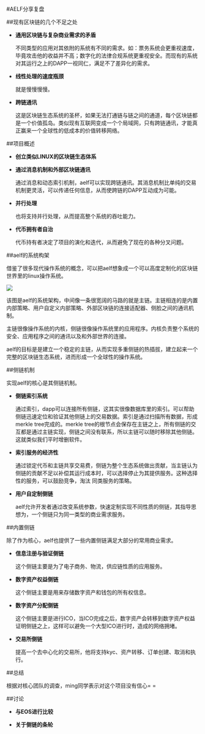 #AELF分享复盘

##现有区块链的几个不足之处

- **通用区块链与复杂商业需求的矛盾**

	不同类型的应用对其依附的系统有不同的需求。如：票务系统会更重视速度，毕竟攻击他的收益并不高；数字化的法律合规系统更重视安全。而现有的系统对其运行之上的DAPP一视同仁，满足不了差异化的需求。

- **线性处理的速度瓶颈**

	就是慢慢慢慢。

- **跨链通讯**

	这是区块链生态系统的圣杯，如果无法打通链与链之间的通道，每个区块链都是一个价值孤岛。类似现有互联网变成一个个局域网，只有跨链通讯，才能真正赢来一个全球性的低成本的价值转移网络。

##项目概述

- **创立类似LINUX的区块链生态体系**


- **通过消息机制和外部区块链通讯**
	
	通过消息和动态索引机制，aelf可以实现跨链通讯。其消息机制比单纯的交易机制更灵活，可以传递任何信息，从而使跨链的DAPP互动成为可能。

- **并行处理**

	也将支持并行处理，从而提高整个系统的吞吐能力。

- **代币拥有者自治**

	代币持有者决定了项目的演化和迭代，从而避免了现在的各种分叉问题。

##aelf的系统构架

借鉴了很多现代操作系统的概念，可以把aelf想象成一个可以高度定制化的区块链世界里的linux操作系统。

![](https://i.imgur.com/D8wKJEn.png)


该图是aelf的系统架构，中间像一条很宽阔的马路的就是主链。主链相连的是内置内部策略、用户自定义内部策略、外部区块链的连接适配器、侧脸之间的通讯机制。

主链很像操作系统的内核，侧链很像操作系统里的应用程序。内核负责整个系统的安全、应用程序之间的通讯以及和外部世界的连接。

aelf的目标是是建立一个稳定的主链，从而实现多重侧链的热插拔，建立起来一个完整的区块链生态系统，进而形成一个全球性的操作系统。

##侧链机制

实现aelf的核心是其侧链机制。

- **侧链索引系统**

	通过索引，dapp可以连接所有侧链，这其实很像数据库里的索引。可以帮助侧链迅速定位和验证其他侧链上的交易数据。索引是通过扫描所有数据，形成merkle tree完成的。merkle tree的根节点会保存在主链之上，所有侧链的交互都是通过主链实现，侧链之间没有联系，所以主链可以随时移除其他侧链。这就类似我们平时增删软件。

- **索引服务的经济性**

	通过锁定代币和主链共享交易费，侧链为整个生态系统做出贡献，当主链认为侧链的贡献不足以补偿其运行成本时，可以选择停止为其提供服务。这种选择性的服务，可以鼓励竞争，淘汰 同类服务的策略。
- **用户自定制侧链**

	aelf允许开发者通过改变系统参数，快速定制实现不同性质的侧链，其指导思想为，一个侧链只为同一类型的商业需求服务。

##内置侧链

除了作为核心，aelf也提供了一些内置侧链满足大部分的常用商业需求。

- **信息注册与验证侧链**

	这个侧链主要是为了电子商务、物流，供应链性质的应用服务。

- **数字资产权益侧链**

	这个侧链主要是用来存储数字资产和钱包的所有权信息。

- **数字资产分配侧链**

	这个侧链主要是进行ICO，当ICO完成之后，数字资产会转移到数字资产权益证明侧链之上，这样可以避免一个大型ICO进行时，造成的网络拥堵。

- **交易所侧链**

	提高一个去中心化的交易所，他将支持kyc、资产转移、订单创建、取消和执行。

##总结

根据对核心团队的调查，ming同学表示对这个项目没有信心= =

##讨论

- **与EOS进行比较**


- **关于侧链的条轮**